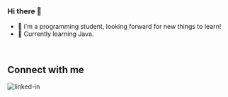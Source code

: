 ### Hi there 👋

- 🌱  i'm a programming student, looking forward for new things to learn!
- 🔭  Currently learning Java.
<br>


## Connect with me

[<img align="left" alt="linked-in" src="https://img.shields.io/badge/linkedin-%230077B5.svg?&style=for-the-badge&logo=linkedin&logoColor=white" />](https://www.linkedin.com/in/benilson-mtr-37b6711a7/)





